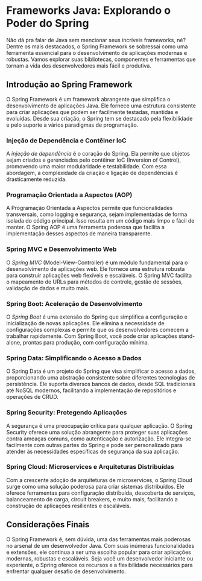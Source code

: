 # Frameworks Java: Explorando o Poder do Spring
Não dá pra falar de Java sem mencionar seus incríveis frameworks, né? Dentre os mais destacados, o Spring Framework se sobressai como uma ferramenta essencial para o desenvolvimento de aplicações modernas e robustas. Vamos explorar suas bibliotecas, componentes e ferramentas que tornam a vida dos desenvolvedores mais fácil e produtiva.

## Introdução ao Spring Framework
O Spring Framework é um framework abrangente que simplifica o desenvolvimento de aplicações Java. Ele fornece uma estrutura consistente para criar aplicações que podem ser facilmente testadas, mantidas e evoluídas. Desde sua criação, o Spring tem se destacado pela flexibilidade e pelo suporte a vários paradigmas de programação.

### Injeção de Dependência e Contêiner IoC
A _injeção de dependência_ é o coração do Spring. Ela permite que objetos sejam criados e gerenciados pelo contêiner IoC (Inversion of Control), promovendo uma maior modularidade e testabilidade. Com essa abordagem, a complexidade da criação e ligação de dependências é drasticamente reduzida.

### Programação Orientada a Aspectos (AOP)
A Programação Orientada a Aspectos permite que funcionalidades transversais, como logging e segurança, sejam implementadas de forma isolada do código principal. Isso resulta em um código mais limpo e fácil de manter. O Spring AOP é uma ferramenta poderosa que facilita a implementação desses aspectos de maneira transparente.

### Spring MVC e Desenvolvimento Web
O *Spring MVC* (Model-View-Controller) é um módulo fundamental para o desenvolvimento de aplicações web. Ele fornece uma estrutura robusta para construir aplicações web flexíveis e escaláveis. O Spring MVC facilita o mapeamento de URLs para métodos de controle, gestão de sessões, validação de dados e muito mais.

### Spring Boot: Aceleração de Desenvolvimento
O *Spring Boot* é uma extensão do Spring que simplifica a configuração e inicialização de novas aplicações. Ele elimina a necessidade de configurações complexas e permite que os desenvolvedores comecem a trabalhar rapidamente. Com Spring Boot, você pode criar aplicações stand-alone, prontas para produção, com configuração mínima.

### Spring Data: Simplificando o Acesso a Dados
O Spring Data é um projeto do Spring que visa simplificar o acesso a dados, proporcionando uma abstração consistente sobre diferentes tecnologias de persistência. Ele suporta diversos bancos de dados, desde SQL tradicionais até NoSQL modernos, facilitando a implementação de repositórios e operações de CRUD.

### Spring Security: Protegendo Aplicações
A segurança é uma preocupação crítica para qualquer aplicação. O Spring Security oferece uma solução abrangente para proteger suas aplicações contra ameaças comuns, como autenticação e autorização. Ele integra-se facilmente com outras partes do Spring e pode ser personalizado para atender às necessidades específicas de segurança da sua aplicação.

### Spring Cloud: Microservices e Arquiteturas Distribuídas
Com a crescente adoção de arquiteturas de microservices, o Spring Cloud surge como uma solução poderosa para criar sistemas distribuídos. Ele oferece ferramentas para configuração distribuída, descoberta de serviços, balanceamento de carga, circuit breakers, e muito mais, facilitando a construção de aplicações resilientes e escaláveis.

## Considerações Finais
O Spring Framework é, sem dúvida, uma das ferramentas mais poderosas no arsenal de um desenvolvedor Java. Com suas inúmeras funcionalidades e extensões, ele continua a ser uma escolha popular para criar aplicações modernas, robustas e escaláveis. Seja você um desenvolvedor iniciante ou experiente, o Spring oferece os recursos e a flexibilidade necessários para enfrentar qualquer desafio de desenvolvimento.
